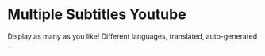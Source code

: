 
# Multiple Subtitles Youtube

Display as many as you like! Different languages, translated, auto-generated ...
